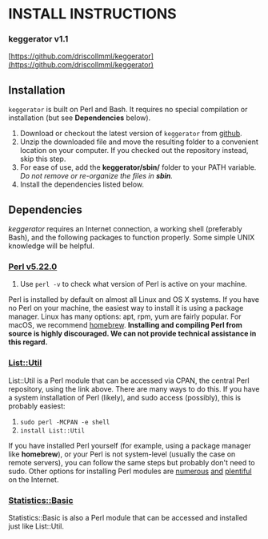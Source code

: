 # INSTALL INSTRUCTIONS

### keggerator v1.1
[https://github.com/driscollmml/keggerator](https://github.com/driscollmml/keggerator)


## Installation
`keggerator` is built on Perl and Bash. It requires no special compilation or installation (but see **Dependencies** below).

1. Download or checkout the latest version of `keggerator` from [github](https://github.com/driscollmml/keggerator).
2. Unzip the downloaded file and move the resulting folder to a convenient location on your computer. If you checked out the repository instead, skip this step.
3. For ease of use, add the **keggerator/sbin/** folder to your PATH variable. *Do not remove or re-organize the files in **sbin**.*
4. Install the dependencies listed below.

## Dependencies
*keggerator* requires an Internet connection, a working shell (preferably Bash), and the following packages to function properly. Some simple UNIX knowledge will be helpful.

### [Perl v5.22.0](https://www.perl.org/get.html)

1. Use `perl -v` to check what version of Perl is active on your machine.

Perl is installed by default on almost all Linux and OS X systems. If you have no Perl on your machine, the easiest way to install it is using a package manager. Linux has many options: apt, rpm, yum are fairly popular. For macOS, we recommend [homebrew](https://brew.sh/). **Installing and compiling Perl from source is highly discouraged. We can not provide technical assistance in this regard.**

### [List::Util](http://search.cpan.org/~pevans/Scalar-List-Utils-1.48/lib/List/Util.pm)

List::Util is a Perl module that can be accessed via CPAN, the central Perl repository, using the link above. There are many ways to do this. If you have a system installation of Perl (likely), and sudo access (possibly), this is probably easiest:

1. `sudo perl -MCPAN -e shell`
2. `install List::Util`

If you have installed Perl yourself (for example, using a package manager like **homebrew**), or your Perl is not system-level (usually the case on remote servers), you can follow the same steps but probably don't need to sudo. Other options for installing Perl modules are [numerous](http://www.cpan.org/modules/INSTALL.html) [and](https://perlmaven.com/how-to-install-a-perl-module-from-cpan) [plentiful](http://www.thegeekstuff.com/2008/09/how-to-install-perl-modules-manually-and-using-cpan-command/) on the Internet.

### [Statistics::Basic](http://search.cpan.org/~jettero/Statistics-Basic-1.6611/lib/Statistics/Basic.pod)

Statistics::Basic is also a Perl module that can be accessed and installed just like List::Util.


